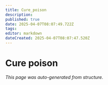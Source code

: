 ```yaml
---
title: Cure_poison
description: 
published: true
date: 2025-04-07T08:07:49.722Z
tags: 
editor: markdown
dateCreated: 2025-04-07T08:07:47.520Z
---
```


# Cure poison

*This page was auto-generated from structure.*